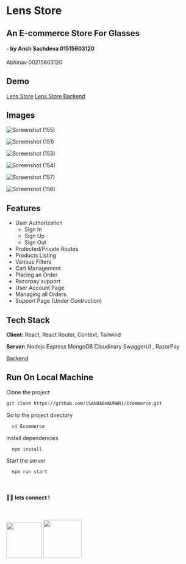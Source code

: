 # Lens Store

## An E-commerce Store For Glasses

#### - by Ansh Sachdeva 01515603120
Abhinav 00215603120

## Demo

[Lens Store](https://lenstore.vercel.app/)
[Lens Store Backend](https://lenstore-backend.onrender.com/)

## Images

![Screenshot (155)](https://user-images.githubusercontent.com/68764149/165961489-897cd8da-6a27-4e98-9ce1-c12268537ae4.png)

![Screenshot (151)](https://user-images.githubusercontent.com/68764149/165961214-6f1bfa5c-cfd1-4ee6-a4dc-d3539576dd5a.png)

![Screenshot (153)](https://user-images.githubusercontent.com/68764149/165961241-8c696733-c7c9-49fd-ac9a-adc53a102bb0.png)

![Screenshot (154)](https://user-images.githubusercontent.com/68764149/165961649-e510678b-868e-4238-8441-66e4c829e33e.png)

![Screenshot (157)](https://user-images.githubusercontent.com/68764149/165961798-2e53c86e-8f5a-4c46-9adf-9bbf8f6fa987.png)

![Screenshot (156)](https://user-images.githubusercontent.com/68764149/165961292-9feaacf6-94c6-441b-bb46-0fa7708849b2.png)

## Features

-   User Authorization
    -   Sign In
    -   Sign Up
    -   Sign Out
-   Protected/Private Routes
-   Products Listing
-   Various Filters
-   Cart Management
-   Placing an Order
-   Razorpay support
-   User Account Page
-   Managing all Orders
-   Support Page (Under Contruction)

## Tech Stack

**Client:** React, React Router, Context, Tailwind

**Server:** Nodejs Express MongoDB Cloudinary SwaggerUI , RazorPay

[Backend](https://github.com/1SAURABHKUMAR1/Ecommerce-Backend)

## Run On Local Machine

Clone the project

```bash
git clone https://github.com/1SAURABHKUMAR1/Ecommerce.git
```

Go to the project directory

```bash
  cd Ecommerce
```

Install dependencies

```bash
  npm install
```

Start the server

```bash
  npm run start
```

<br>

#### 👨‍💻 lets connect !

<br>

<a href="https://www.twitter.com/1SAURABHKUMAR1"><img src="https://img.shields.io/badge/Twitter-1DA1F2?style=for-the-badge&logo=twitter&logoColor=white" width="93px"/></a>
<a href="https://www.linkedin.com/in/1saurabhkumar1/"><img src="https://img.shields.io/badge/LinkedIn-0077B5?style=for-the-badge&logo=linkedin&logoColor=white" width="100px"/></a>
